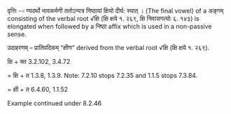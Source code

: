 




वृत्तिः --ः ण्यदर्थो भावकर्मणी ततोऽन्यत्र निष्ठायां क्षियो दीर्घ: स्यात् । (The final vowel) of a अङ्गम् consisting of the verbal root √क्षि (क्षि क्षये १. २६९, क्षि निवासगत्योः ६. १४३) is elongated when followed by a निष्ठा affix which is used in a non-passive sense.


उदाहरणम् – प्रातिपदिकम् “क्षीण” derived from the verbal root √क्षि (क्षि क्षये १. २६९).


क्षि + क्त 3.2.102, 3.4.72

= क्षि + त 1.3.8, 1.3.9. Note: 7.2.10 stops 7.2.35 and 1.1.5 stops 7.3.84.

= क्षी + त 6.4.60, 1.1.52


Example continued under 8.2.46

